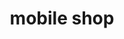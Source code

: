 ---
title: "mobile shop"
url: /malappuram/mobile-shop-kunnumpuram-kakkad-road/
shop: mobile phone
---